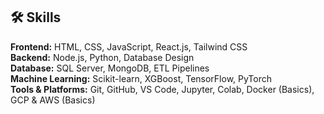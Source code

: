 ## 🛠️ Skills

**Frontend:** HTML, CSS, JavaScript, React.js, Tailwind CSS  
**Backend:** Node.js, Python, Database Design  
**Database:** SQL Server, MongoDB, ETL Pipelines  
**Machine Learning:** Scikit-learn, XGBoost, TensorFlow, PyTorch  
**Tools & Platforms:** Git, GitHub, VS Code, Jupyter, Colab, Docker (Basics), GCP & AWS (Basics)
